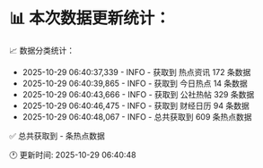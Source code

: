 📊 本次数据更新统计：
==========================

📈 数据分类统计：
- 2025-10-29 06:40:37,339 - INFO - 获取到 热点资讯 172 条数据
- 2025-10-29 06:40:39,865 - INFO - 获取到 今日热点 14 条数据
- 2025-10-29 06:40:43,666 - INFO - 获取到 公社热帖 329 条数据
- 2025-10-29 06:40:46,475 - INFO - 获取到 财经日历 94 条数据
- 2025-10-29 06:40:48,067 - INFO - 总共获取到 609 条热点数据

✅ 总共获取到 - 条热点数据

🕐 更新时间: 2025-10-29 06:40:48

